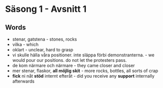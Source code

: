 # Säsong 1 - Avsnitt 1

## Words
- stenar, gatstena - stones, rocks
- vilka - which
- oklart - unclear, hard to grasp
- vi skulle hälla våra positioner. inte släppa förbi demonstranterna. - we would pour our positions. do not let the protesters pass.
- de kom närmare och närmare - they came closer and closer
- mer stenar, flaskor, **all möjlig skit** - more rocks, bottles, all sorts of crap
- **fick** ni nåt **stöd** internt efteråt - did you receive any **support** internally afterwards